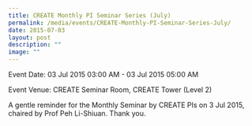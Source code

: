 ```yaml
---
title: CREATE Monthly PI Seminar Series (July)
permalink: /media/events/CREATE-Monthly-PI-Seminar-Series-July/
date: 2015-07-03
layout: post
description: ""
image: ""
---
```

Event Date: 03 Jul 2015 03:00 AM - 03 Jul 2015 05:00 AM

Event Venue: CREATE Seminar Room, CREATE Tower (Level 2)

A gentle reminder for the Monthly Seminar by CREATE PIs on 3 Jul 2015, chaired by Prof Peh Li-Shiuan. Thank you.